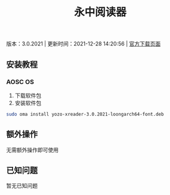 ﻿---
id: 114
title: 永中阅读器
toc: true
weight: 114
---

版本：3.0.2021 | 更新时间：2021-12-28 14:20:56 | [官方下载页面](http://app.loongapps.cn/#/detail/114)

## 安装教程 

### AOSC OS 

1. 下载软件包
2. 安装软件包

```bash
sudo oma install yozo-xreader-3.0.2021-loongarch64-font.deb
```

## 额外操作

无需额外操作即可使用

## 已知问题

暂无已知问题

